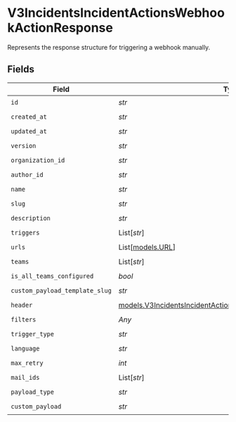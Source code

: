 # V3IncidentsIncidentActionsWebhookActionResponse

Represents the response structure for triggering a webhook manually.


## Fields

| Field                                                                                                                              | Type                                                                                                                               | Required                                                                                                                           | Description                                                                                                                        |
| ---------------------------------------------------------------------------------------------------------------------------------- | ---------------------------------------------------------------------------------------------------------------------------------- | ---------------------------------------------------------------------------------------------------------------------------------- | ---------------------------------------------------------------------------------------------------------------------------------- |
| `id`                                                                                                                               | *str*                                                                                                                              | :heavy_check_mark:                                                                                                                 | N/A                                                                                                                                |
| `created_at`                                                                                                                       | *str*                                                                                                                              | :heavy_check_mark:                                                                                                                 | N/A                                                                                                                                |
| `updated_at`                                                                                                                       | *str*                                                                                                                              | :heavy_check_mark:                                                                                                                 | N/A                                                                                                                                |
| `version`                                                                                                                          | *str*                                                                                                                              | :heavy_check_mark:                                                                                                                 | N/A                                                                                                                                |
| `organization_id`                                                                                                                  | *str*                                                                                                                              | :heavy_check_mark:                                                                                                                 | N/A                                                                                                                                |
| `author_id`                                                                                                                        | *str*                                                                                                                              | :heavy_check_mark:                                                                                                                 | N/A                                                                                                                                |
| `name`                                                                                                                             | *str*                                                                                                                              | :heavy_check_mark:                                                                                                                 | N/A                                                                                                                                |
| `slug`                                                                                                                             | *str*                                                                                                                              | :heavy_check_mark:                                                                                                                 | N/A                                                                                                                                |
| `description`                                                                                                                      | *str*                                                                                                                              | :heavy_check_mark:                                                                                                                 | N/A                                                                                                                                |
| `triggers`                                                                                                                         | List[*str*]                                                                                                                        | :heavy_check_mark:                                                                                                                 | N/A                                                                                                                                |
| `urls`                                                                                                                             | List[[models.URL](../models/url.md)]                                                                                               | :heavy_check_mark:                                                                                                                 | N/A                                                                                                                                |
| `teams`                                                                                                                            | List[*str*]                                                                                                                        | :heavy_check_mark:                                                                                                                 | N/A                                                                                                                                |
| `is_all_teams_configured`                                                                                                          | *bool*                                                                                                                             | :heavy_check_mark:                                                                                                                 | N/A                                                                                                                                |
| `custom_payload_template_slug`                                                                                                     | *str*                                                                                                                              | :heavy_check_mark:                                                                                                                 | N/A                                                                                                                                |
| `header`                                                                                                                           | [models.V3IncidentsIncidentActionsWebhookActionResponseHeader](../models/v3incidentsincidentactionswebhookactionresponseheader.md) | :heavy_check_mark:                                                                                                                 | N/A                                                                                                                                |
| `filters`                                                                                                                          | *Any*                                                                                                                              | :heavy_check_mark:                                                                                                                 | N/A                                                                                                                                |
| `trigger_type`                                                                                                                     | *str*                                                                                                                              | :heavy_check_mark:                                                                                                                 | N/A                                                                                                                                |
| `language`                                                                                                                         | *str*                                                                                                                              | :heavy_check_mark:                                                                                                                 | N/A                                                                                                                                |
| `max_retry`                                                                                                                        | *int*                                                                                                                              | :heavy_check_mark:                                                                                                                 | N/A                                                                                                                                |
| `mail_ids`                                                                                                                         | List[*str*]                                                                                                                        | :heavy_check_mark:                                                                                                                 | N/A                                                                                                                                |
| `payload_type`                                                                                                                     | *str*                                                                                                                              | :heavy_check_mark:                                                                                                                 | N/A                                                                                                                                |
| `custom_payload`                                                                                                                   | *str*                                                                                                                              | :heavy_check_mark:                                                                                                                 | N/A                                                                                                                                |